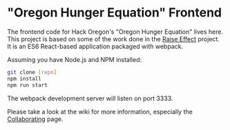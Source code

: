 # "Oregon Hunger Equation" Frontend

The frontend code for Hack Oregon's "Oregon Hunger Equation" lives here. This project is based on some of the work done in the [Raise Effect](http://raiseeffect.org) project. It is an ES6 React-based application packaged with webpack.

Assuming you have Node.js and NPM installed:
```bash
git clone [repo]
npm install
npm run start
```
The webpack development server will listen on port 3333.

Please take a look at the wiki for more information, especially the [Collaborating](https://github.com/hackoregon/Hunger-frontend/wiki/Collaborating) page.
